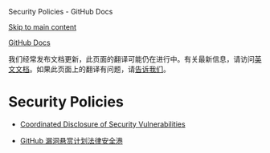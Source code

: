 Security Policies - GitHub Docs

[Skip to main content](#main-content)

[](/cn)[GitHub Docs](/cn)

我们经常发布文档更新，此页面的翻译可能仍在进行中。有关最新信息，请访问[英文文档](/en)。如果此页面上的翻译有问题，请[告诉我们](https://github.com/contact?form[subject]=translation%20issue%20on%20docs.github.com&form[comments]=)。

Security Policies
==========

* [Coordinated Disclosure of Security Vulnerabilities](/cn/site-policy/security-policies/coordinated-disclosure-of-security-vulnerabilities)

* [GitHub 漏洞悬赏计划法律安全港](/cn/site-policy/security-policies/github-bug-bounty-program-legal-safe-harbor)
